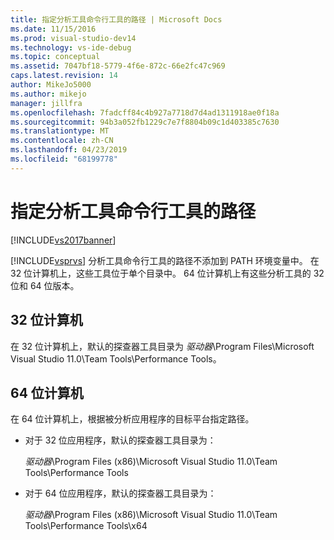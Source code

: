 ```yaml
---
title: 指定分析工具命令行工具的路径 | Microsoft Docs
ms.date: 11/15/2016
ms.prod: visual-studio-dev14
ms.technology: vs-ide-debug
ms.topic: conceptual
ms.assetid: 7047bf18-5779-4f6e-872c-66e2fc47c969
caps.latest.revision: 14
author: MikeJo5000
ms.author: mikejo
manager: jillfra
ms.openlocfilehash: 7fadcff84c4b927a7718d7d4ad1311918ae0f18a
ms.sourcegitcommit: 94b3a052fb1229c7e7f8804b09c1d403385c7630
ms.translationtype: MT
ms.contentlocale: zh-CN
ms.lasthandoff: 04/23/2019
ms.locfileid: "68199778"
---
```

# <a name="specifying-the-path-to-profiling-tools-command-line-tools"></a>指定分析工具命令行工具的路径
[!INCLUDE[vs2017banner](../includes/vs2017banner.md)]

[!INCLUDE[vsprvs](../includes/vsprvs-md.md)] 分析工具命令行工具的路径不添加到 PATH 环境变量中。 在 32 位计算机上，这些工具位于单个目录中。 64 位计算机上有这些分析工具的 32 位和 64 位版本。  
  
## <a name="32-bit-computers"></a>32 位计算机  
 在 32 位计算机上，默认的探查器工具目录为 *驱动器*\Program Files\Microsoft Visual Studio 11.0\Team Tools\Performance Tools。  
  
## <a name="64-bit-computers"></a>64 位计算机  
 在 64 位计算机上，根据被分析应用程序的目标平台指定路径。  
  
- 对于 32 位应用程序，默认的探查器工具目录为：  
  
     *驱动器*\Program Files (x86)\Microsoft Visual Studio 11.0\Team Tools\Performance Tools  
  
- 对于 64 位应用程序，默认的探查器工具目录为：  
  
     *驱动器*\Program Files (x86)\Microsoft Visual Studio 11.0\Team Tools\Performance Tools\x64
